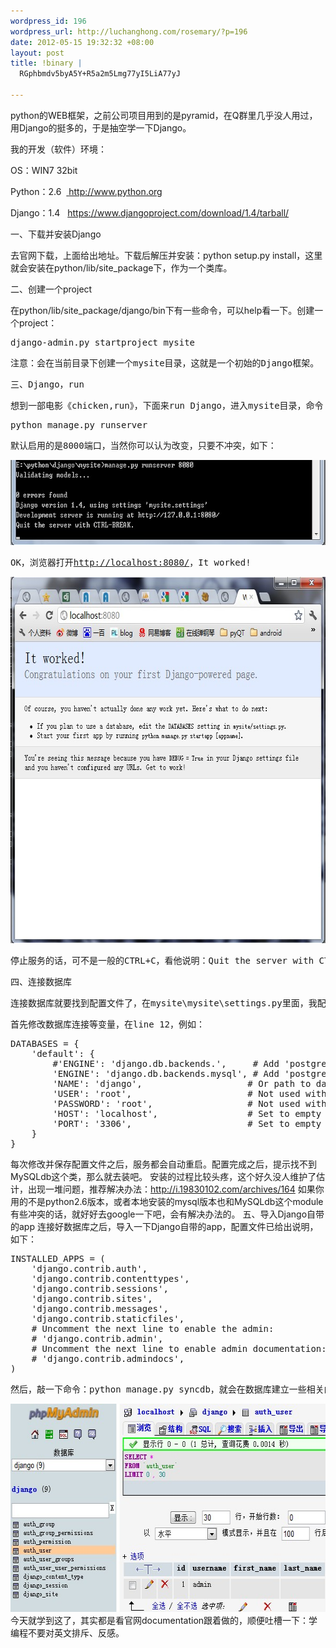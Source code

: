 ```yaml
--- 
wordpress_id: 196
wordpress_url: http://luchanghong.com/rosemary/?p=196
date: 2012-05-15 19:32:32 +08:00
layout: post
title: !binary |
  RGphbmdv5byA5Y+R5a2m5Lmg77yI5LiA77yJ

---
```

python的WEB框架，之前公司项目用到的是pyramid，在Q群里几乎没人用过，用Django的挺多的，于是抽空学一下Django。

我的开发（软件）环境：

OS：WIN7 32bit

Python：2.6  <a href=" http://www.python.org"> http://www.python.org</a>

Django：1.4   <a href="https://www.djangoproject.com/download/1.4/tarball/">https://www.djangoproject.com/download/1.4/tarball/</a>

一、下载并安装Django

去官网下载，上面给出地址。下载后解压并安装：python setup.py install，这里就会安装在python/lib/site_package下，作为一个类库。

二、创建一个project

在python/lib/site_package/django/bin下有一些命令，可以help看一下。创建一个project：
<pre>django-admin.py startproject mysite</pre>
<pre>注意：会在当前目录下创建一个mysite目录，这就是一个初始的Django框架。</pre>
<pre>三、Django，run</pre>
<pre>想到一部电影《chicken,run》，下面来run Django，进入mysite目录，命令：</pre>
<pre>python manage.py runserver</pre>
<pre>默认启用的是8000端口，当然你可以认为改变，只要不冲突，如下：</pre>
<pre><a href="/upload/2012/05/django.jpg"><img class="alignnone size-full wp-image-197" title="django" src="/upload/2012/05/django.jpg" alt="" width="681" height="136" /></a></pre>
<pre>OK，浏览器打开<a href="http://localhost:8080/">http://localhost:8080/</a>，It worked!</pre>
<pre><a href="/upload/2012/05/django2.jpg"><img class="alignnone size-full wp-image-198" title="django2" src="/upload/2012/05/django2.jpg" alt="" width="670" height="586" /></a></pre>
<pre>停止服务的话，可不是一般的CTRL+C，看他说明：Quit the server with CTRL-BREAK. break键在哪，找找吧！</pre>
<pre>四、连接数据库</pre>
<pre>连接数据库就要找到配置文件了，在mysite\mysite\settings.py里面，我配置的是mysql。</pre>
<pre>首先修改数据库连接等变量，在line 12，例如：</pre>
<pre class="prettyprint">
DATABASES = {
    'default': {
        #'ENGINE': 'django.db.backends.',     # Add 'postgresql_psycopg2', 'mysql', 'sqlite3' or 'oracle'.
        'ENGINE': 'django.db.backends.mysql', # Add 'postgresql_psycopg2', 'mysql', 'sqlite3' or 'oracle'.
        'NAME': 'django',                    # Or path to database file if using sqlite3.
        'USER': 'root',                      # Not used with sqlite3.
        'PASSWORD': 'root',                  # Not used with sqlite3.
        'HOST': 'localhost',                 # Set to empty string for localhost. Not used with sqlite3.
        'PORT': '3306',                      # Set to empty string for default. Not used with sqlite3.
    }
}
</pre>
每次修改并保存配置文件之后，服务都会自动重启。配置完成之后，提示找不到MySQLdb这个类，那么就去装吧。
安装的过程比较头疼，这个好久没人维护了估计，出现一堆问题，推荐解决办法：<a href="http://i.19830102.com/archives/164">http://i.19830102.com/archives/164</a>
如果你用的不是python2.6版本，或者本地安装的mysql版本也和MySQLdb这个module有些冲突的话，就好好去google一下吧，会有解决办法的。
五、导入Django自带的app
连接好数据库之后，导入一下Django自带的app，配置文件已给出说明，如下：
<pre class="prettyprint">
INSTALLED_APPS = (
    'django.contrib.auth',
    'django.contrib.contenttypes',
    'django.contrib.sessions',
    'django.contrib.sites',
    'django.contrib.messages',
    'django.contrib.staticfiles',
    # Uncomment the next line to enable the admin:
    # 'django.contrib.admin',
    # Uncomment the next line to enable admin documentation:
    # 'django.contrib.admindocs',
)
</pre>
<pre>然后，敲一下命令：python manage.py syncdb，就会在数据库建立一些相关的数据表：</pre>
<a href="/upload/2012/05/django3.jpg"><img class="alignnone size-full wp-image-199" title="django3" src="/upload/2012/05/django3.jpg" alt="" width="595" height="333" /></a>
今天就学到这了，其实都是看官网documentation跟着做的，顺便吐槽一下：学编程不要对英文排斥、反感。

